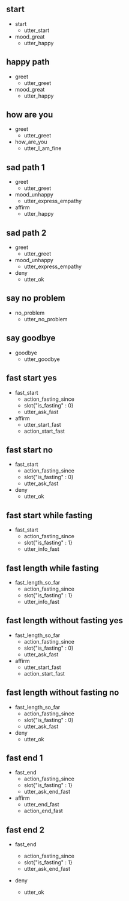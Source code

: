 <!-- basic stories -->
## start
* start
  <!-- action_add_user -->
  - utter_start
* mood_great
  - utter_happy

## happy path
* greet
  - utter_greet
* mood_great
  - utter_happy

## how are you
* greet
  - utter_greet
* how_are_you
  - utter_I_am_fine

## sad path 1
* greet
  - utter_greet
* mood_unhappy
  - utter_express_empathy
* affirm
  - utter_happy

## sad path 2
* greet
  - utter_greet
* mood_unhappy
  - utter_express_empathy
* deny
  - utter_ok

## say no problem
* no_problem
  - utter_no_problem

## say goodbye
* goodbye
  - utter_goodbye

<!-- fasting-specific stories -->
## fast start yes
* fast_start
  - action_fasting_since
  - slot{"is_fasting" : 0}
  - utter_ask_fast
* affirm
  - utter_start_fast
  - action_start_fast

## fast start no
* fast_start
  - action_fasting_since
  - slot{"is_fasting" : 0}
  - utter_ask_fast
* deny
  - utter_ok

## fast start while fasting
* fast_start
  - action_fasting_since
  - slot{"is_fasting" : 1}
  - utter_info_fast

## fast length while fasting
* fast_length_so_far
  - action_fasting_since
  - slot{"is_fasting" : 1}
  - utter_info_fast

## fast length without fasting yes
* fast_length_so_far
  - action_fasting_since
  - slot{"is_fasting" : 0}
  - utter_ask_fast
* affirm
  - utter_start_fast
  - action_start_fast

## fast length without fasting no
* fast_length_so_far
  - action_fasting_since
  - slot{"is_fasting" : 0}
  - utter_ask_fast
* deny
  - utter_ok

## fast end 1
* fast_end
  - action_fasting_since
  - slot{"is_fasting" : 1}
  - utter_ask_end_fast
* affirm
  - utter_end_fast
  - action_end_fast
  
## fast end 2
* fast_end
  - action_fasting_since
  - slot{"is_fasting" : 1}
  - utter_ask_end_fast
* deny
  - utter_ok

  <!-- journal-specific stories -->
